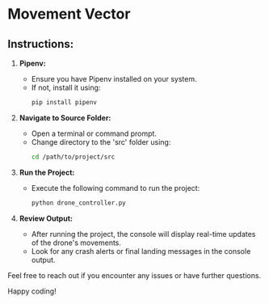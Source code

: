# Movement Vector

## Instructions:

1. **Pipenv:**
   - Ensure you have Pipenv installed on your system.
   - If not, install it using:
     ```bash
     pip install pipenv
     ```

2. **Navigate to Source Folder:**
   - Open a terminal or command prompt.
   - Change directory to the 'src' folder using:
     ```bash
     cd /path/to/project/src
     ```

3. **Run the Project:**
   - Execute the following command to run the project:
     ```bash
     python drone_controller.py
     ```

4. **Review Output:**
   - After running the project, the console will display real-time updates of the drone's movements.
   - Look for any crash alerts or final landing messages in the console output.

Feel free to reach out if you encounter any issues or have further questions.

Happy coding!
